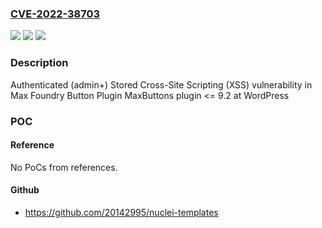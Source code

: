 ### [CVE-2022-38703](https://cve.mitre.org/cgi-bin/cvename.cgi?name=CVE-2022-38703)
![](https://img.shields.io/static/v1?label=Product&message=WordPress%20Button%20Plugin%20MaxButtons%20(WordPress%20plugin)&color=blue)
![](https://img.shields.io/static/v1?label=Version&message=%3C%3D%209.2%3C%3D%209.2%20&color=brighgreen)
![](https://img.shields.io/static/v1?label=Vulnerability&message=CWE-79%20Cross-site%20Scripting%20(XSS)&color=brighgreen)

### Description

Authenticated (admin+) Stored Cross-Site Scripting (XSS) vulnerability in Max Foundry Button Plugin MaxButtons plugin <= 9.2 at WordPress

### POC

#### Reference
No PoCs from references.

#### Github
- https://github.com/20142995/nuclei-templates

